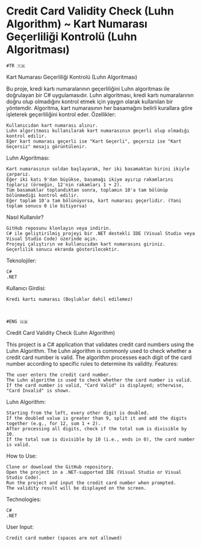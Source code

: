 # Credit Card Validity Check (Luhn Algorithm) ~ Kart Numarası Geçerliliği Kontrolü (Luhn Algoritması)
    #TR 🇹🇷
Kart Numarası Geçerliliği Kontrolü (Luhn Algoritması)

Bu proje, kredi kartı numaralarının geçerliliğini Luhn algoritması ile doğrulayan bir C# uygulamasıdır. Luhn algoritması, kredi kartı numaralarının doğru olup olmadığını kontrol etmek için yaygın olarak kullanılan bir yöntemdir. Algoritma, kart numarasının her basamağını belirli kurallara göre işleterek geçerliliğini kontrol eder.
Özellikler:

    Kullanıcıdan kart numarası alınır.
    Luhn algoritması kullanılarak kart numarasının geçerli olup olmadığı kontrol edilir.
    Eğer kart numarası geçerli ise "Kart Geçerli", geçersiz ise "Kart Geçersiz" mesajı görüntülenir.

Luhn Algoritması:

    Kart numarasının soldan başlayarak, her iki basamaktan birini ikiyle çarparız.
    Eğer iki katı 9'dan büyükse, basamağı ikiye ayırıp rakamlarını toplarız (örneğin, 12'nin rakamları 1 + 2).
    Tüm basamaklar toplandıktan sonra, toplamın 10'a tam bölünüp bölünmediği kontrol edilir.
    Eğer toplam 10'a tam bölünüyorsa, kart numarası geçerlidir. (Yani toplam sonucu 0 ile bitiyorsa)

Nasıl Kullanılır?

    GitHub reposunu klonlayın veya indirin.
    C# ile geliştirilmiş projeyi bir .NET destekli IDE (Visual Studio veya Visual Studio Code) üzerinde açın.
    Projeyi çalıştırın ve kullanıcıdan kart numarasını giriniz.
    Geçerlilik sonucu ekranda gösterilecektir.

Teknolojiler:

    C#
    .NET

Kullanıcı Girdisi:

    Kredi kartı numarası (Boşluklar dahil edilemez)
    
 
 <br>
    
    
    
    #ENG 🇬🇧

Credit Card Validity Check (Luhn Algorithm)

This project is a C# application that validates credit card numbers using the Luhn Algorithm. The Luhn algorithm is commonly used to check whether a credit card number is valid. The algorithm processes each digit of the card number according to specific rules to determine its validity.
Features:

    The user enters the credit card number.
    The Luhn algorithm is used to check whether the card number is valid.
    If the card number is valid, "Card Valid" is displayed; otherwise, "Card Invalid" is shown.

Luhn Algorithm:

    Starting from the left, every other digit is doubled.
    If the doubled value is greater than 9, split it and add the digits together (e.g., for 12, sum 1 + 2).
    After processing all digits, check if the total sum is divisible by 10.
    If the total sum is divisible by 10 (i.e., ends in 0), the card number is valid.

How to Use:

    Clone or download the GitHub repository.
    Open the project in a .NET-supported IDE (Visual Studio or Visual Studio Code).
    Run the project and input the credit card number when prompted.
    The validity result will be displayed on the screen.

Technologies:

    C#
    .NET

User Input:

    Credit card number (spaces are not allowed)
